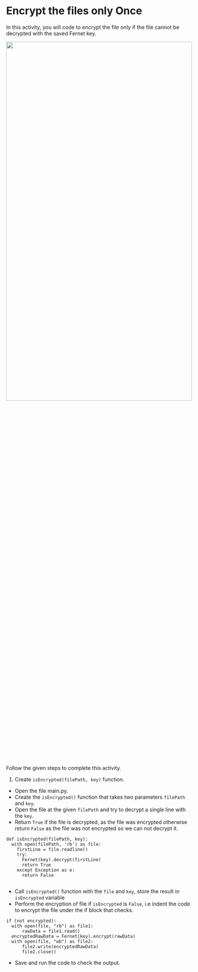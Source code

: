 Encrypt the files only Once
======================
In this activity, you will code to encrypt the file only if the file cannot be decrypted with the saved Fernet key.


<img src= "https://s3-whjr-curriculum-uploads.whjr.online/f50b92bd-501c-43cb-9398-fc0407a391e7.gif" width = "100%" height = "50%">




Follow the given steps to complete this activity.




1. Create `isEncrypted(filePath, key)` function.
* Open the file main.py.
* Create the `isEncrypted()` function that takes two parameters `filePath` and `key`.
* Open the file at the given `filePath` and try to decrypt a single line with the `key`.
* Return `True` if the file is decrypted, as the file was encrypted otherwise return `False` as the file was not encrypted so we can not decrypt it.
```
def isEncrypted(filePath, key):
  with open(filePath, 'rb') as file:
    firstLine = file.readline()
    try:
      Fernet(key).decrypt(firstLine)
      return True
    except Exception as e:
      return False


```


* Call `isEncrypted()` function with the `file` and `key`, store the result in `isEncrypted` variable
* Perform the encryption of file if `isEncrypted` is `False`, i.e indent the code to encrypt the file under the if block that checks.


```
if (not encrypted):
  with open(file, "rb") as file1:
      rawData = file1.read()
  encryptedRawData = Fernet(key).encrypt(rawData)
  with open(file, "wb") as file2:
      file2.write(encryptedRawData)
      file2.close()
```


* Save and run the code to check the output.
